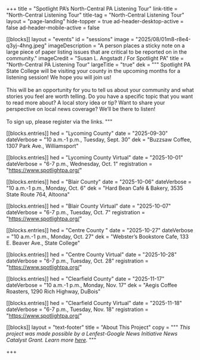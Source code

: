 +++
title = "Spotlight PA’s North-Central PA Listening Tour"
link-title = "North-Central Listening Tour"
title-tag = "North-Central Listening Tour"
layout = "page-landing"
hide-topper = true
ad-header-desktop-active = false
ad-header-mobile-active = false

[[blocks]]
layout = "events"
id = "sessions"
image = "2025/08/01m8-r8e4-q3yj-4hng.jpeg"
imageDescription = "A person places a sticky note on a large piece of paper listing issues that are critical to be reported on in the community."
imageCredit = "Susan L. Angstadt / For Spotlight PA"
title = "North-Central PA Listening Tour"
largeTitle = "true"
dek = """
Spotlight PA State College will be visiting your county in the upcoming months for a listening session! We hope you will join us!
<br><br>
This will be an opportunity for you to tell us about your community and what stories you feel are worth telling. Do you have a specific topic that you want to read more about? A local story idea or tip? Want to share your perspective on local news coverage? We’ll be there to listen!
<br><br>
To sign up, please register via the links.
"""

  [[blocks.entries]]
  hed = "Lycoming County"
  date = "2025-09-30"
  dateVerbose = "10 a.m.-1 p.m., Tuesday, Sept. 30"
  dek = "Buzzsaw Coffee, 1307 Park Ave., Williamsport"

  [[blocks.entries]]
  hed = "Lycoming County Virtual"
  date = "2025-10-01"
  dateVerbose = "6-7 p.m., Wednesday, Oct. 1"
  registration = "https://www.spotlightpa.org/"

  [[blocks.entries]]
  hed = "Blair County"
  date = "2025-10-06"
  dateVerbose = "10 a.m.-1 p.m., Monday, Oct. 6"
  dek = "Hard Bean Café & Bakery, 3535 State Route 764, Altoona"

  [[blocks.entries]]
  hed = "Blair County Virtual"
  date = "2025-10-07"
  dateVerbose = "6-7 p.m., Tuesday, Oct. 7"
  registration = "https://www.spotlightpa.org/"

  [[blocks.entries]]
  hed = "Centre County "
  date = "2025-10-27"
  dateVerbose = "10 a.m.-1 p.m., Monday, Oct. 27"
  dek = "Webster’s Bookstore Cafe, 133 E. Beaver Ave., State College"

  [[blocks.entries]]
  hed = "Centre County Virtual"
  date = "2025-10-28"
  dateVerbose = "6-7 p.m., Tuesday, Oct. 28"
  registration = "https://www.spotlightpa.org/"

  [[blocks.entries]]
  hed = "Clearfield County"
  date = "2025-11-17"
  dateVerbose = "10 a.m.-1 p.m., Monday, Nov. 17"
  dek = "Aegis Coffee Roasters, 1290 Rich Highway, DuBois"

  [[blocks.entries]]
  hed = "Clearfield County Virtual"
  date = "2025-11-18"
  dateVerbose = "6-7 p.m., Tuesday, Nov. 18"
  registration = "https://www.spotlightpa.org/"

[[blocks]]
layout = "text-footer"
title = "About This Project"
copy = """
<i>This project was made possible by a Lenfest-Google News Initiative News Catalyst Grant. Learn more <a href="https://www.lenfestinstitute.org/institute-news/lenfest-institute-google-news-initiative-community-listening-grant/">here</a>.</i>
"""


+++
